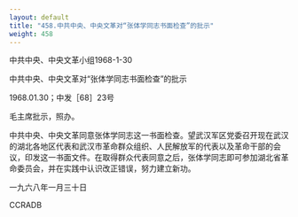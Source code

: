 ```yaml
---
layout: default
title: "458.中共中央、中央文革对“张体学同志书面检查”的批示"
weight: 458
---
```


中共中央、中央文革小组1968-1-30

中共中央、中央文革对“张体学同志书面检查”的批示

1968.01.30；中发［68］23号

毛主席批示，照办。

中共中央、中央文革同意张体学同志这一书面检查。望武汉军区党委召开现在武汉的湖北各地区代表和武汉市革命群众组织、人民解放军的代表以及革命干部的会议，印发这一书面文件。在取得群众代表同意之后，张体学同志即可参加湖北省革命委员会，并在实践中认识改正错误，努力建立新功。

一九六八年一月三十日

CCRADB

